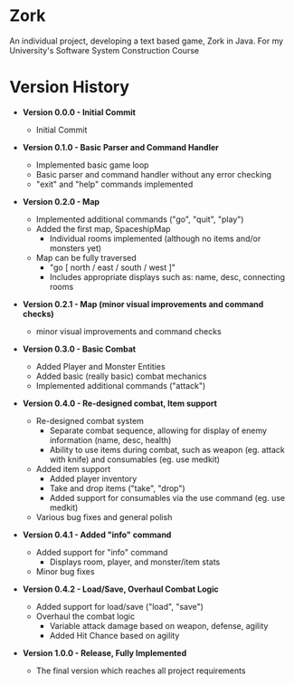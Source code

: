 # Zork
An individual project, developing a text based game, Zork in Java. For my University's Software System Construction Course

# Version History

* __Version 0.0.0 - Initial Commit__
    * Initial Commit
    
* __Version 0.1.0 - Basic Parser and Command Handler__
    * Implemented basic game loop
    * Basic parser and command handler without any error checking
    * "exit" and "help" commands implemented
    
* __Version 0.2.0 - Map__
    * Implemented additional commands ("go", "quit", "play")
    * Added the first map, SpaceshipMap
        * Individual rooms implemented (although no items and/or monsters yet)
    * Map can be fully traversed
        * "go [ north / east / south / west ]"
        * Includes appropriate displays such as: name, desc, connecting rooms

* __Version 0.2.1 - Map (minor visual improvements and command checks)__
    * minor visual improvements and command checks

* __Version 0.3.0 - Basic Combat__
    * Added Player and Monster Entities
    * Added basic (really basic) combat mechanics
    * Implemented additional commands ("attack")
    
* __Version 0.4.0 - Re-designed combat, Item support__
    * Re-designed combat system
        * Separate combat sequence, allowing for display of enemy information (name, desc, health)
        * Ability to use items during combat, such as weapon (eg. attack with knife) and consumables (eg. use medkit)
    * Added item support
        * Added player inventory
        * Take and drop items ("take", "drop")
        * Added support for consumables via the use command (eg. use medkit)
    * Various bug fixes and general polish
    
* __Version 0.4.1 - Added "info" command__
    * Added support for "info" command
        * Displays room, player, and monster/item stats
    * Minor bug fixes
    
* __Version 0.4.2 - Load/Save, Overhaul Combat Logic__
    * Added support for load/save ("load", "save")
    * Overhaul the combat logic
        * Variable attack damage based on weapon, defense, agility
        * Added Hit Chance based on agility
        
* __Version 1.0.0 - Release, Fully Implemented__
    * The final version which reaches all project requirements